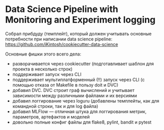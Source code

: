 # Data Science Pipeline with Monitoring and Experiment logging

Собрал прибдуду (темплейт), который должен учитывать основные потребности при написании data science pipeline: https://github.com/iKintosh/cookiecutter-data-science

Основные фишки этого всего дела:
- разворачивается через cookiecutter (подготавливает шаблон для проекта в несколько строк)
- поддерживает запуск через CLI
- поддерживает мультиплатформенный (!!) запуск через CLI (с помощью отказа от Makefile в пользу doit и DVC)
- добавил DVC. DVC строит граф вычислений и учитывает зависимости между различными файлами и их версиями
- добавил логгирование через loguru (добавлены темплейты, как для командной строки, так и для log файла)
- добавил MLFlow — отличная штука для логгирования метрик, параметров, артефактов и моделей
- довольно полные конфиг файлы для flake8, pylint, bandit и pytest
